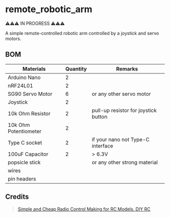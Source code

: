 # remote_robotic_arm

⚠⚠⚠ IN PROGRESS ⚠⚠⚠

A simple remote-controlled robotic arm controlled by a joystick and servo motors.

## BOM

| Materials | Quantity | Remarks |
| --- | --- | --- |
| Arduino Nano | 2 | |
| nRF24L01 | 2 | |
| SG90 Servo Motor | 6 | or any other servo motor
| Joystick | 2 | |
| 10k Ohm Resistor | 2 | pull-up resistor for joystick button |
| 10k Ohm Potentiometer | 2 | |
| Type C socket | 2 | if your nano not Type-C interface |
| 100uF Capacitor | 2 | > 6.3V |
| popsicle stick | | or any other strong material |
| wires | | |
| pin headers | | |

## Credits
> [Simple and Cheap Radio Control Making for RC Models. DIY RC](https://www.rcpano.net/2020/02/17/simple-and-cheap-radio-control-making-for-rc-models-diy-rc)
